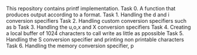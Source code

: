 This repository contains printf implementation.
Task 0. A function that produces output according to a format.
Task 1. Handling the d and i conversion specifiers
Task 2. Handling custom conversion specifiers such as b
Task 3. Handling the u,o,x and X conversion specifiers
Task 4. Creating a local buffer of 1024 characters to call write as little
as ppossible
Task 5. Handling the S conversion specifier and printing non printable 
characters
Task 6. Handling the memory conversion specifier, p
